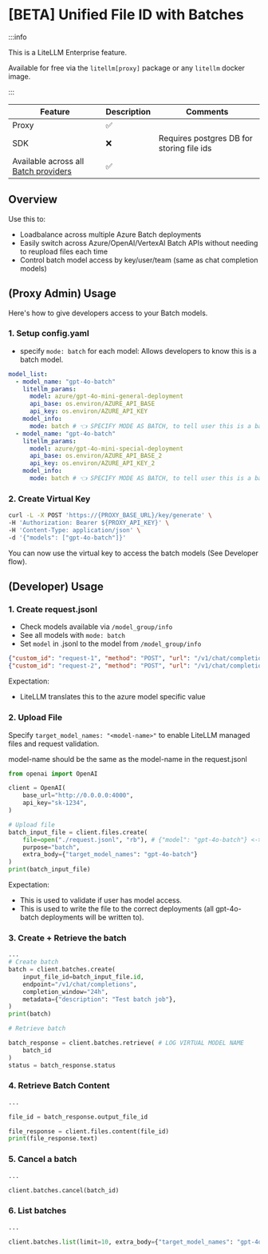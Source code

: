 # [BETA] Unified File ID with Batches

:::info

This is a LiteLLM Enterprise feature.

Available for free via the `litellm[proxy]` package or any `litellm` docker image.

:::


| Feature | Description | Comments |
| --- | --- | --- |
| Proxy | ✅ |  |
| SDK | ❌ | Requires postgres DB for storing file ids |
| Available across all [Batch providers](../batches#supported-providers) | ✅ |  |


## Overview

Use this to:

- Loadbalance across multiple Azure Batch deployments
- Easily switch across Azure/OpenAI/VertexAI Batch APIs without needing to reupload files each time
- Control batch model access by key/user/team (same as chat completion models)

## (Proxy Admin) Usage

Here's how to give developers access to your Batch models.

### 1. Setup config.yaml

- specify `mode: batch` for each model: Allows developers to know this is a batch model.

```yaml
model_list:
  - model_name: "gpt-4o-batch"
    litellm_params:
      model: azure/gpt-4o-mini-general-deployment
      api_base: os.environ/AZURE_API_BASE
      api_key: os.environ/AZURE_API_KEY
    model_info: 
      mode: batch # 👈 SPECIFY MODE AS BATCH, to tell user this is a batch model
  - model_name: "gpt-4o-batch"
    litellm_params:
      model: azure/gpt-4o-mini-special-deployment
      api_base: os.environ/AZURE_API_BASE_2
      api_key: os.environ/AZURE_API_KEY_2
    model_info: 
      mode: batch # 👈 SPECIFY MODE AS BATCH, to tell user this is a batch model

```

### 2. Create Virtual Key

```bash
curl -L -X POST 'https://{PROXY_BASE_URL}/key/generate' \
-H 'Authorization: Bearer ${PROXY_API_KEY}' \
-H 'Content-Type: application/json' \
-d '{"models": ["gpt-4o-batch"]}'
```


You can now use the virtual key to access the batch models (See Developer flow).

## (Developer) Usage

### 1. Create request.jsonl 

- Check models available via `/model_group/info`
- See all models with `mode: batch`
- Set `model` in .jsonl to the model from `/model_group/info`

```json
{"custom_id": "request-1", "method": "POST", "url": "/v1/chat/completions", "body": {"model": "gpt-4o-batch", "messages": [{"role": "system", "content": "You are a helpful assistant."},{"role": "user", "content": "Hello world!"}],"max_tokens": 1000}}
{"custom_id": "request-2", "method": "POST", "url": "/v1/chat/completions", "body": {"model": "gpt-4o-batch", "messages": [{"role": "system", "content": "You are an unhelpful assistant."},{"role": "user", "content": "Hello world!"}],"max_tokens": 1000}}
```

Expectation:

- LiteLLM translates this to the azure model specific value

### 2. Upload File 

Specify `target_model_names: "<model-name>"` to enable LiteLLM managed files and request validation.

model-name should be the same as the model-name in the request.jsonl

```python
from openai import OpenAI

client = OpenAI(
    base_url="http://0.0.0.0:4000",
    api_key="sk-1234",
)

# Upload file
batch_input_file = client.files.create(
    file=open("./request.jsonl", "rb"), # {"model": "gpt-4o-batch"} <-> {"model": "gpt-4o-mini-special-deployment"}
    purpose="batch",
    extra_body={"target_model_names": "gpt-4o-batch"}
)
print(batch_input_file)
```

Expectation:

- This is used to validate if user has model access. 
- This is used to write the file to the correct deployments (all gpt-4o-batch deployments will be written to).

### 3. Create + Retrieve the batch

```python
...
# Create batch
batch = client.batches.create( 
    input_file_id=batch_input_file.id,
    endpoint="/v1/chat/completions",
    completion_window="24h",
    metadata={"description": "Test batch job"},
)
print(batch)

# Retrieve batch

batch_response = client.batches.retrieve( # LOG VIRTUAL MODEL NAME
    batch_id
)
status = batch_response.status
```

### 4. Retrieve Batch Content 

```python
...

file_id = batch_response.output_file_id

file_response = client.files.content(file_id)
print(file_response.text)
```

### 5. Cancel a batch

```python
...

client.batches.cancel(batch_id)
```

### 6. List batches

```python
...

client.batches.list(limit=10, extra_body={"target_model_names": "gpt-4o-batch"})
```

